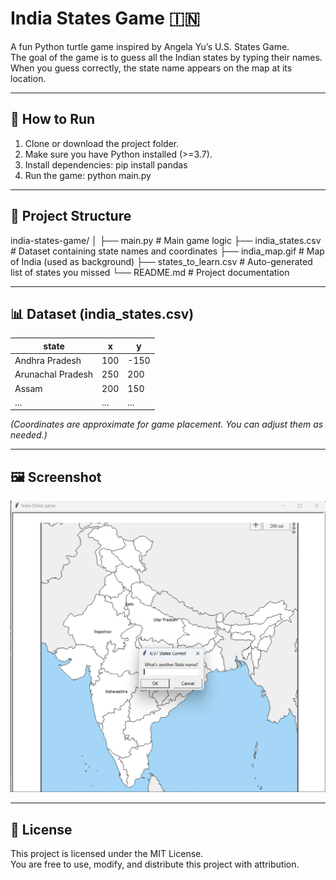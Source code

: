 # India States Game 🇮🇳

A fun Python turtle game inspired by Angela Yu’s U.S. States Game.  
The goal of the game is to guess all the Indian states by typing their names.  
When you guess correctly, the state name appears on the map at its location.

---

## 🚀 How to Run

1. Clone or download the project folder.
2. Make sure you have Python installed (>=3.7).
3. Install dependencies:
   pip install pandas
4. Run the game:
   python main.py

---

## 📂 Project Structure

india-states-game/
│
├── main.py                 # Main game logic
├── india_states.csv        # Dataset containing state names and coordinates
├── india_map.gif           # Map of India (used as background)
├── states_to_learn.csv     # Auto-generated list of states you missed
└── README.md               # Project documentation

---

## 📊 Dataset (india_states.csv)

| state             | x    | y    |
|-------------------|------|------|
| Andhra Pradesh    | 100  | -150 |
| Arunachal Pradesh | 250  | 200  |
| Assam             | 200  | 150  |
| ...               | ...  | ...  |

*(Coordinates are approximate for game placement. You can adjust them as needed.)*

---

## 🖼️ Screenshot

![Game Screenshot](game.png)

---

## 📜 License

This project is licensed under the MIT License.  
You are free to use, modify, and distribute this project with attribution.


